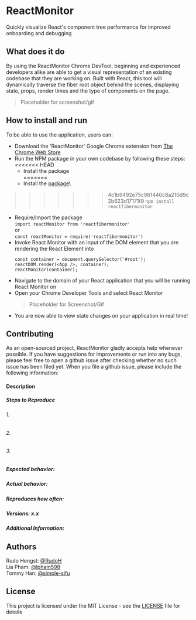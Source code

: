 # ReactMonitor
Quickly visualize React's component tree performance for improved onboarding and debugging

## What does it do
By using the ReactMonitor Chrome DevTool, beginning and experienced developers alike are able to get a visual representation of an existing codebase that they are working on. Built with React, this tool will dynamically traverse the fiber root object behind the scenes, displaying state, props, render times and the type of components on the page.

> Placeholder for screenshot/gif

## How to install and run
To be able to use the application, users can:
- Download the 'ReactMonitor' Google Chrome extension from [The Chrome Web Store](https://chrome.google.com/webstore/detail/reactmonitor)
- Run the NPM package in your own codebase by following these steps:
<<<<<<< HEAD
  - Install the package\
=======
  - Install the [package](https://www.npmjs.com/package/reactfibermonitor)\
>>>>>>> 4c1b9492e75c961440c8a210d9c2b623d17171f9
  `npm install reactfibermonitor`
  - Require/Import the package\
  `import reactMonitor from 'reactfibermonitor'`\
  or\
  `const reactMonitor = require('reactfibermonitor')`
  - Invoke React Monitor with an input of the DOM element that you are rendering the React Element into
    ```
    const container = document.querySelector('#root');
    reactDOM.render(<App />, container);
    reactMonitor(container);
    ```
- Navigate to the domain of your React application that you will be running React Monitor on
- Open your Chrome Developer Tools and select React Monitor
  > Placeholder for Screenshot/Gif
- You are now able to view state changes on your application in real time!

## Contributing

As an open-sourced project, ReactMonitor gladly accepts help whenever possible. If you have suggestions for improvements or run into any bugs, please feel free to open a github issue after checking whether no such issue has been filed yet. When you file a github issue, please include the following information:

#### Description
##### Steps to Reproduce
###### 1.
###### 2.
###### 3.
##### Expected behavior:
##### Actual behavior:
##### Reproduces how often:
##### Versions: x.x
##### Additional Information:

## Authors

Rudo Hengst: [@RudoH](https://github.com/RudoH)\
Lia Pham:    [@lpham598](https://github.com/lpham598)\
Tommy Han:   [@simple-sifu](https://github.com/simple-sifu)

## License 

This project is licensed under the MIT License - see the [LICENSE](./LICENSE) file for details





